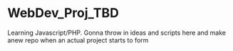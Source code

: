 # WebDev_Proj_TBD
Learning Javascript/PHP. Gonna throw in ideas and scripts here and make anew repo when an actual project starts to form 
